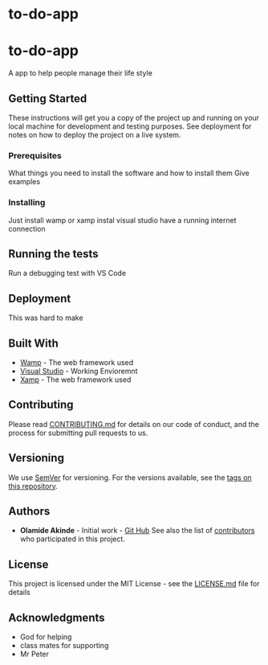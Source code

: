 # to-do-app
# to-do-app
A app to help people manage their life style
## Getting Started
These instructions will get you a copy of the project up and running on your local machine for development and testing purposes. See deployment for notes on how to deploy the project on a live system.
### Prerequisites
What things you need to install the software and how to install them
Give examples
### Installing
Just install wamp  or xamp
instal visual studio
have a running internet connection
## Running the tests
Run a debugging test with VS Code

## Deployment
This was hard to make
## Built With
* [Wamp](http://www.dropwizard.io/1.0.2/docs/) - The web framework used
* [Visual Studio](https://maven.apache.org/) - Working Envioremnt
* [Xamp](https://rometools.github.io/rome/) - The web framework used
## Contributing
Please read [CONTRIBUTING.md](https://github.com/olamidecode/to-do-app) for details on our code of conduct, and the process for submitting pull requests to us.
## Versioning
We use [SemVer](http://semver.org/) for versioning. For the versions available, see the [tags on this repository](https://github.com/your/project/tags).
## Authors
* **Olamide Akinde** - Initial work - [Git Hub](https://github.com/olamidecode/to-do-app)
See also the list of [contributors](https://github.com/your/project/contributors) who participated in this project.
## License
This project is licensed under the MIT License - see the [LICENSE.md](LICENSE.md) file for details
## Acknowledgments
* God for helping
* class mates for supporting
* Mr Peter